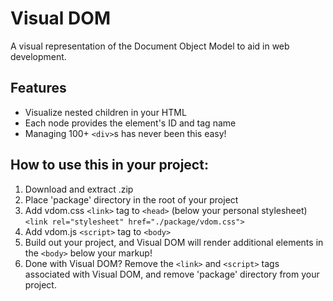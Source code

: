 # Visual DOM

A visual representation of the Document Object Model to aid in web development.

## Features

- Visualize nested children in your HTML
- Each node provides the element's ID and tag name
- Managing 100+ `<div>`s has never been this easy!

## How to use this in your project:

1. Download and extract .zip
2. Place 'package' directory in the root of your project
3. Add vdom.css `<link>` tag to `<head>` (below your personal stylesheet)  
```<link rel="stylesheet" href="./package/vdom.css">```
4. Add vdom.js `<script>` tag to `<body>`
5. Build out your project, and Visual DOM will render additional elements in the `<body>` below your markup!
6. Done with Visual DOM? Remove the `<link>` and `<script>` tags associated with Visual DOM, and remove 'package' directory from your project.